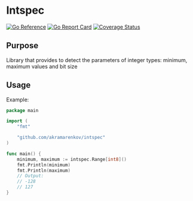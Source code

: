 # Intspec

[![Go Reference](https://pkg.go.dev/badge/github.com/akramarenkov/intspec.svg)](https://pkg.go.dev/github.com/akramarenkov/intspec)
[![Go Report Card](https://goreportcard.com/badge/github.com/akramarenkov/intspec)](https://goreportcard.com/report/github.com/akramarenkov/intspec)
[![Coverage Status](https://coveralls.io/repos/github/akramarenkov/intspec/badge.svg)](https://coveralls.io/github/akramarenkov/intspec)

## Purpose

Library that provides to detect the parameters of integer types: minimum,
 maximum values and bit size

## Usage

Example:

```go
package main

import (
    "fmt"

    "github.com/akramarenkov/intspec"
)

func main() {
    minimum, maximum := intspec.Range[int8]()
    fmt.Println(minimum)
    fmt.Println(maximum)
    // Output:
    // -128
    // 127
}
```
